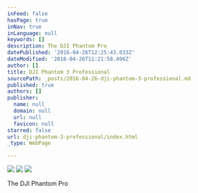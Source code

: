```yaml
---
inFeed: false
hasPage: true
inNav: true
inLanguage: null
keywords: []
description: The DJI Phantom Pro
datePublished: '2016-04-26T12:25:43.033Z'
dateModified: '2016-04-26T11:21:58.496Z'
author: []
title: DJI Phantom 3 Professional
sourcePath: _posts/2016-04-26-dji-phantom-3-professional.md
published: true
authors: []
publisher:
  name: null
  domain: null
  url: null
  favicon: null
starred: false
url: dji-phantom-3-professional/index.html
_type: WebPage

---
```

![](https://the-grid-user-content.s3-us-west-2.amazonaws.com/c7f96624-f556-4494-8bd3-27fd0a8b56cc.jpg)
![](https://the-grid-user-content.s3-us-west-2.amazonaws.com/7377d998-bd7e-40d0-96c3-2ea1e2b60e00.jpg)
![](https://the-grid-user-content.s3-us-west-2.amazonaws.com/2af667a3-d024-4dfb-8918-84878fc2a228.jpg)

The DJI Phantom Pro